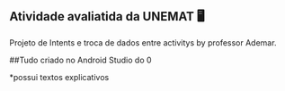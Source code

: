 ## Atividade avaliatida da UNEMAT 🖥 
Projeto de Intents e troca de dados entre activitys by professor Ademar.

##Tudo criado no Android Studio do 0

*possui textos explicativos
